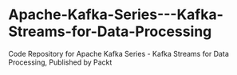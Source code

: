 


# Apache-Kafka-Series---Kafka-Streams-for-Data-Processing
Code Repository for Apache Kafka Series - Kafka Streams for Data Processing, Published by Packt
